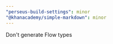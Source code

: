 ```yaml
---
"perseus-build-settings": minor
"@khanacademy/simple-markdown": minor
---
```


Don't generate Flow types
